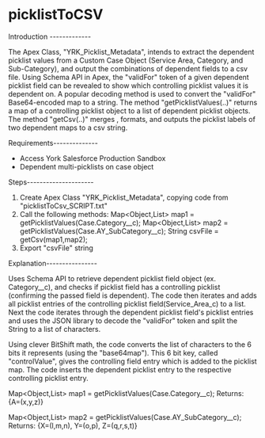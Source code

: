 # picklistToCSV


Introduction -------------


The Apex Class, "YRK_Picklist_Metadata", intends to extract the dependent picklist values from a Custom Case Object (Service Area, Category, and Sub-Category), and output the combinations
of dependent fields to a csv file. Using Schema API in Apex, the "validFor" token of a given dependent picklist field can be revealed to show which controlling picklist values it is 
dependent on. A popular decoding method is used to convert the "validFor" Base64-encoded map to a string. The method "getPicklistValues(..)" returns a map of a controlling picklist object
to a list of dependent picklist objects. The method "getCsv(..)" merges , formats, and outputs the picklist labels of two dependent maps to a csv string. 

Requirements--------------   


- Access York Salesforce Production Sandbox
- Dependent multi-picklists on case object

Steps---------------------


1) Create Apex Class "YRK_Picklist_Metadata", copying code from "picklistToCsv_SCRIPT.txt"
2) Call the following methods: 
	Map<Object,List<String>> map1 = getPicklistValues(Case.Category__c);
	Map<Object,List<String>> map2 = getPicklistValues(Case.AY_SubCategory__c);
	String csvFile 		      = getCsv(map1,map2);
3) Export "csvFile" string
	
Explanation----------------
  
Uses Schema API to retrieve dependent picklist field object (ex. Category__c), and checks if picklist field has a controlling picklist (confirming the passed field is dependent). 
The code then iterates and adds all picklist entries of the controlling picklist field(Service_Area_c) to a list. Next the code iterates through the dependent picklist field's 
picklist entries and uses the JSON library to decode the "validFor" token and split the String to a list of characters. 
	
Using clever BitShift math, the code converts the list of 
characters to the 6 bits it represents (using the "base64map"). This 6 bit key, called "controlValue", gives the controlling field entry which is added to the picklist map. The code inserts the dependent picklist entry to the respective controlling picklist entry. 

Map<Object,List<String>> map1 = getPicklistValues(Case.Category__c);	      Returns: {A=(x,y,z)}
	
	
Map<Object,List<String>> map2 = getPicklistValues(Case.AY_SubCategory__c);    Returns: {X=(l,m,n), Y=(o,p), Z=(q,r,s,t)}  
